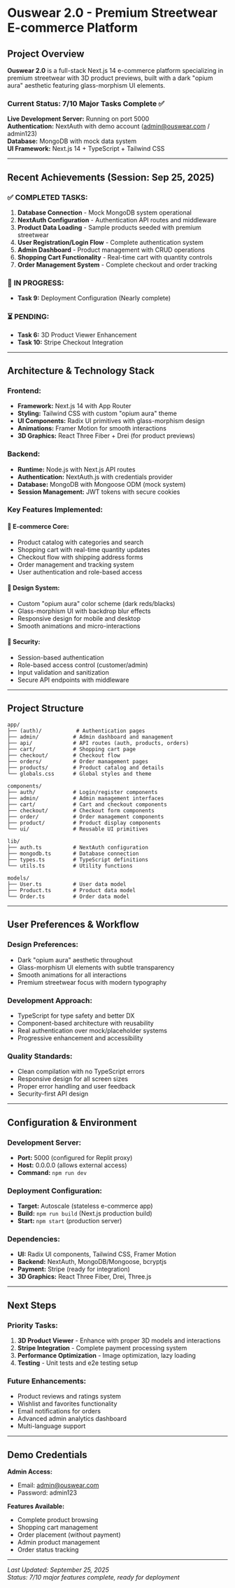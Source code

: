 # Ouswear 2.0 - Premium Streetwear E-commerce Platform

## Project Overview

**Ouswear 2.0** is a full-stack Next.js 14 e-commerce platform specializing in premium streetwear with 3D product previews, built with a dark "opium aura" aesthetic featuring glass-morphism UI elements.

### Current Status: **7/10 Major Tasks Complete** ✅

**Live Development Server:** Running on port 5000  
**Authentication:** NextAuth with demo account (admin@ouswear.com / admin123)  
**Database:** MongoDB with mock data system  
**UI Framework:** Next.js 14 + TypeScript + Tailwind CSS  

---

## Recent Achievements (Session: Sep 25, 2025)

### ✅ **COMPLETED TASKS:**

1. **Database Connection** - Mock MongoDB system operational
2. **NextAuth Configuration** - Authentication API routes and middleware  
3. **Product Data Loading** - Sample products seeded with premium streetwear
4. **User Registration/Login Flow** - Complete authentication system
5. **Admin Dashboard** - Product management with CRUD operations
6. **Shopping Cart Functionality** - Real-time cart with quantity controls
7. **Order Management System** - Complete checkout and order tracking

### 🔄 **IN PROGRESS:**
- **Task 9:** Deployment Configuration (Nearly complete)

### ⏳ **PENDING:**
- **Task 6:** 3D Product Viewer Enhancement
- **Task 10:** Stripe Checkout Integration

---

## Architecture & Technology Stack

### **Frontend:**
- **Framework:** Next.js 14 with App Router
- **Styling:** Tailwind CSS with custom "opium aura" theme
- **UI Components:** Radix UI primitives with glass-morphism design
- **Animations:** Framer Motion for smooth interactions
- **3D Graphics:** React Three Fiber + Drei (for product previews)

### **Backend:**
- **Runtime:** Node.js with Next.js API routes
- **Authentication:** NextAuth.js with credentials provider
- **Database:** MongoDB with Mongoose ODM (mock system)
- **Session Management:** JWT tokens with secure cookies

### **Key Features Implemented:**

#### 🛒 **E-commerce Core:**
- Product catalog with categories and search
- Shopping cart with real-time quantity updates
- Checkout flow with shipping address forms
- Order management and tracking system
- User authentication and role-based access

#### 🎨 **Design System:**
- Custom "opium aura" color scheme (dark reds/blacks)
- Glass-morphism UI with backdrop blur effects
- Responsive design for mobile and desktop
- Smooth animations and micro-interactions

#### 🔐 **Security:**
- Session-based authentication
- Role-based access control (customer/admin)
- Input validation and sanitization
- Secure API endpoints with middleware

---

## Project Structure

```
app/
├── (auth)/           # Authentication pages
├── admin/           # Admin dashboard and management
├── api/             # API routes (auth, products, orders)
├── cart/            # Shopping cart page
├── checkout/        # Checkout flow
├── orders/          # Order management pages  
├── products/        # Product catalog and details
└── globals.css      # Global styles and theme

components/
├── auth/            # Login/register components
├── admin/           # Admin management interfaces
├── cart/            # Cart and checkout components
├── checkout/        # Checkout form components
├── order/           # Order management components
├── product/         # Product display components
└── ui/              # Reusable UI primitives

lib/
├── auth.ts          # NextAuth configuration
├── mongodb.ts       # Database connection
├── types.ts         # TypeScript definitions
└── utils.ts         # Utility functions

models/
├── User.ts          # User data model
├── Product.ts       # Product data model
└── Order.ts         # Order data model
```

---

## User Preferences & Workflow

### **Design Preferences:**
- Dark "opium aura" aesthetic throughout
- Glass-morphism UI elements with subtle transparency
- Smooth animations for all interactions
- Premium streetwear focus with modern typography

### **Development Approach:**
- TypeScript for type safety and better DX
- Component-based architecture with reusability
- Real authentication over mock/placeholder systems
- Progressive enhancement and accessibility

### **Quality Standards:**
- Clean compilation with no TypeScript errors
- Responsive design for all screen sizes
- Proper error handling and user feedback
- Security-first API design

---

## Configuration & Environment

### **Development Server:**
- **Port:** 5000 (configured for Replit proxy)
- **Host:** 0.0.0.0 (allows external access)
- **Command:** `npm run dev`

### **Deployment Configuration:**
- **Target:** Autoscale (stateless e-commerce app)
- **Build:** `npm run build` (Next.js production build)
- **Start:** `npm start` (production server)

### **Dependencies:**
- **UI:** Radix UI components, Tailwind CSS, Framer Motion
- **Backend:** NextAuth, MongoDB/Mongoose, bcryptjs
- **Payment:** Stripe (ready for integration)
- **3D Graphics:** React Three Fiber, Drei, Three.js

---

## Next Steps

### **Priority Tasks:**

1. **3D Product Viewer** - Enhance with proper 3D models and interactions
2. **Stripe Integration** - Complete payment processing system
3. **Performance Optimization** - Image optimization, lazy loading
4. **Testing** - Unit tests and e2e testing setup

### **Future Enhancements:**
- Product reviews and ratings system
- Wishlist and favorites functionality
- Email notifications for orders
- Advanced admin analytics dashboard
- Multi-language support

---

## Demo Credentials

**Admin Access:**
- Email: admin@ouswear.com
- Password: admin123

**Features Available:**
- Complete product browsing
- Shopping cart management
- Order placement (without payment)
- Admin product management
- Order status tracking

---

*Last Updated: September 25, 2025*  
*Status: 7/10 major features complete, ready for deployment*